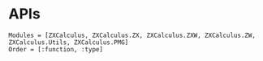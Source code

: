 # APIs

```@autodocs
Modules = [ZXCalculus, ZXCalculus.ZX, ZXCalculus.ZXW, ZXCalculus.ZW, ZXCalculus.Utils, ZXCalculus.PMG]
Order = [:function, :type]
```
